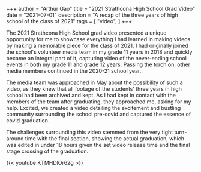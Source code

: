 +++
author = "Arthur Gao"
title = "2021 Strathcona High School Grad Video"
date = "2021-07-01"
description = "A recap of the three years of high school of the class of 2021"
tags = [
    "video",
]
+++

The 2021 Strathcona High School grad video presented a unique opportunity for me to showcase everything I had learned in making videos by making a memorable piece for the class of 2021. I had originally joined the school's volunteer media team in my grade 11 years in 2018 and quickly became an integral part of it, capturing video of the never-ending school events in both my grade 11 and grade 12 years. Passing the torch on, other media members continued in the 2020-21 school year.

The media team was approached in May about the possibility of such a video, as they knew that all footage of the students’ three years in high school had been archived and kept. As I had kept in contact with the members of the team after graduating, they approached me, asking for my help. Excited, we created a video detailing the excitement and bustling community surrounding the school pre-covid and captured the essence of covid graduation.

The challenges surrounding this video stemmed from the very tight turn-around time with the final section, showing the actual graduation, which was edited in under 18 hours given the set video release time and the final stage crossing of the graduation. 

{{< youtube KTMHDlOr62g >}}
